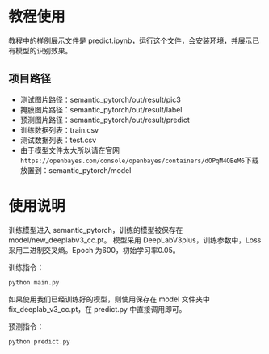 # 教程使用

教程中的样例展示文件是 predict.ipynb，运行这个文件，会安装环境，并展示已有模型的识别效果。

## 项目路径

* 测试图片路径：semantic_pytorch/out/result/pic3
* 掩膜图片路径：semantic_pytorch/out/result/label
* 预测图片路径：semantic_pytorch/out/result/predict
* 训练数据列表：train.csv
* 测试数据列表：test.csv
* 由于模型文件太大所以请在官网``` https://openbayes.com/console/openbayes/containers/dOPqM4QBeM6 ```下载 放置到：semantic_pytorch/model

# 使用说明

训练模型进入 semantic_pytorch，训练的模型被保存在 model/new_deeplabv3_cc.pt。
模型采用 DeepLabV3plus，训练参数中，Loss 采用二进制交叉熵。Epoch 为600，初始学习率0.05。

训练指令：

```sh
python main.py
```

如果使用我们已经训练好的模型，则使用保存在 model 文件夹中 fix_deeplab_v3_cc.pt，在 predict.py 中直接调用即可。

预测指令：

```sh
python predict.py
```



